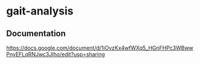 # gait-analysis

## Documentation
https://docs.google.com/document/d/1iOvzKx4wfWXq5_HGnFHPc3WBwwPnyEFLqRNJwc3JIho/edit?usp=sharing
